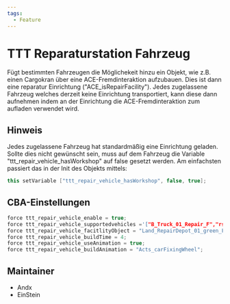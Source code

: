 ```yaml
---
tags:
  - Feature
---
```


# TTT Reparaturstation Fahrzeug

Fügt bestimmten Fahrzeugen die Möglichekeit hinzu ein Objekt, wie z.B. einen Cargokran über eine ACE-Fremdinteraktion aufzubauen.
Dies ist dann eine reparatur Einrichtung ("ACE_isRepairFacility").
Jedes zugelassene Fahrzeug welches derzeit keine Einrichtung transportiert, kann diese dann aufnehmen indem an der Einrichtung die ACE-Fremdinteraktion zum aufladen verwendet wird.

## Hinweis

Jedes zugelassene Fahrzeug hat standardmäßig eine Einrichtung geladen. Sollte dies nicht gewünscht sein, muss auf dem Fahrzeug die Variable "ttt_repair_vehicle_hasWorkshop" auf false gesetzt werden.
Am einfachsten passiert das in der Init des Objekts mittels:

``` cpp
this setVariable ["ttt_repair_vehicle_hasWorkshop", false, true];
```

## CBA-Einstellungen

``` cpp
force ttt_repair_vehicle_enable = true;                                                                 //default: false;
force ttt_repair_vehicle_supportedvehicles ='["B_Truck_01_Repair_F","rsr_wisent_repair_flecktarn"]';    //default: [];
force ttt_repair_vehicle_facitlityObject = "Land_RepairDepot_01_green_F";                               //default: "Land_RepairDepot_01_green_F";
force ttt_repair_vehicle_buildTime = 4;                                                                 //default: 30;
force ttt_repair_vehicle_useAnimation = true;                                                           //default: true;
force ttt_repair_vehicle_buildAnimation = "Acts_carFixingWheel";                                        //default: "Acts_carFixingWheel";
```

## Maintainer

- Andx
- EinStein
